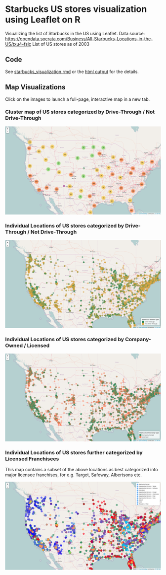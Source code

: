 # Starbucks US stores visualization using Leaflet on R

Visualizing the list of Starbucks in the US using Leaflet. 
Data source: https://opendata.socrata.com/Business/All-Starbucks-Locations-in-the-US/txu4-fsic
List of US stores as of 2003

## Code

See [starbucks_visualization.rmd](https://github.com/aannasw/starbucks-leaflet/blob/master/starbucks_visualization.Rmd) or the [html output](http://artiannaswamy.com/starbucks-leaflet/starbucks_visualization.html) for the details.

## Map Visualizations

Click on the images to launch a full-page, interactive map in a new tab.

### Cluster map of US stores categorized by Drive-Through / Not Drive-Through

<a href="http://artiannaswamy.com/starbucks-leaflet/maps/cluster_map_drive-through.html" target="_blank">
	<img src="https://github.com/aannasw/starbucks-leaflet/blob/master/images/cluster_map_drive-through.png?raw=true" />
</a>

### Individual Locations of US stores categorized by Drive-Through / Not Drive-Through

<a href="http://artiannaswamy.com/starbucks-leaflet/maps/station_map_drive-through.html" target="_blank">
	<img src="https://github.com/aannasw/starbucks-leaflet/blob/master/images/station_map_drive-through.png" />
</a>

### Individual Locations of US stores categorized by Company-Owned / Licensed

<a href="http://artiannaswamy.com/starbucks-leaflet/maps/station_map_ownership-type.html" target="_blank">
	<img src="https://github.com/aannasw/starbucks-leaflet/blob/master/images/station_map_ownership-type.png" />
</a>

### Individual Locations of US stores further categorized by Licensed Franchisees
This map contains a subset of the above locations as best categorized into major licensee franchises, for e.g. Target, Safeway, Albertsons etc.

<a href="http://artiannaswamy.com/starbucks-leaflet/maps/station_map_franchise-type.html" target="_blank">
	<img src="https://github.com/aannasw/starbucks-leaflet/blob/master/images/station_map_franchise-type.png" />
</a>

